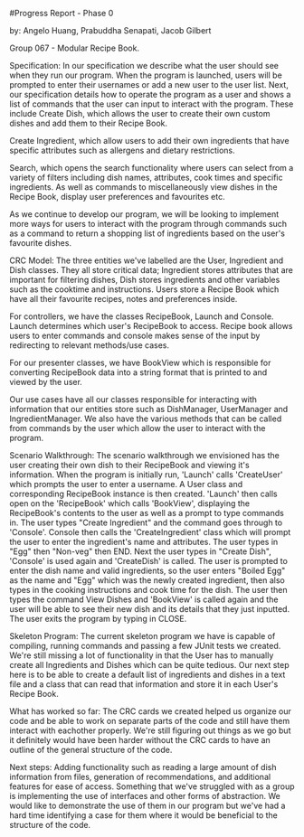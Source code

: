 #Progress Report - Phase 0

by: Angelo Huang, Prabuddha Senapati, Jacob Gilbert

Group 067 - Modular Recipe Book.

Specification: In our specification we describe what the user should see when they run our program. When the program is launched, users will be prompted to enter their usernames
or add a new user to the user list. Next, our specification details how to operate the program as a user and shows a list of commands that the user
can input to interact with the program. These include Create Dish, which allows the user to create their own custom dishes and add them to their Recipe Book.

Create Ingredient, which allow users to add their own ingredients that have specific attributes such as allergens and dietary restrictions.

Search, which opens the search functionality where users can select from a variety of filters including dish names, attributes, cook times and specific ingredients. As
well as commands to miscellaneously view dishes in the Recipe Book, display user preferences and favourites etc.

As we continue to develop our program, we will be looking to implement more ways for users to interact with the program through commands such as a command to return
a shopping list of ingredients based on the user's favourite dishes.


CRC Model: The three entities we've labelled are the User, Ingredient and Dish classes. They all store critical data; Ingredient stores attributes that are important for
filtering dishes, Dish stores ingredients and other variables such as the cooktime and instructions. Users store a Recipe Book which have all their favourite recipes, notes and
preferences inside.

For controllers, we have the classes RecipeBook, Launch and Console. Launch determines which user's RecipeBook to access. Recipe book allows users to enter commands and console makes sense of the input by redirecting to relevant
methods/use cases.

For our presenter classes, we have BookView which is responsible for converting RecipeBook data into a string format that is printed to and viewed by the user.

Our use cases have all our classes responsible for interacting with information that our entities store such as DishManager, UserManager and IngredientManager. We also have
the various methods that can be called from commands by the user which allow the user to interact with the program.



Scenario Walkthrough: The scenario walkthrough we envisioned has the user creating their own dish to their RecipeBook and viewing it's information. When the program is initially
run, 'Launch' calls 'CreateUser' which prompts the user to enter a username. A User class and corresponding RecipeBook instance is then created. 'Launch'
then calls open on the 'RecipeBook' which calls 'BookView', displaying the RecipeBook's contents to the user as well as a prompt to type commands in. The user types
"Create Ingredient" and the command goes through to 'Console'. Console then calls the 'CreateIngredient' class which will prompt the user to enter the ingredient's name and
attributes. The user types in "Egg" then "Non-veg" then END. Next the user types in "Create Dish", 'Console' is used again and 'CreateDish' is called. The user is prompted to enter
the dish name and valid ingredients, so the user enters "Boiled Egg" as the name and "Egg" which was the newly created ingredient, then also types in the cooking instructions
and cook time for the dish. The user then types the command View Dishes and 'BookView' is called again and the user will be able to see their new dish and its details that they just inputted.
The user exits the program by typing in CLOSE.


Skeleton Program: The current skeleton program we have is capable of compiling, running commands and passing a few JUnit tests we created. We're still missing a lot
of functionality in that the User has to manually create all Ingredients and Dishes which can be quite tedious. Our next step here is to be able to create a default
list of ingredients and dishes in a text file and a class that can read that information and store it in each User's Recipe Book.




What has worked so far: The CRC cards we created helped us organize our code and be able to work on separate parts of the code and still have them interact with eachother
properly. We're still figuring out things as we go but it definitely would have been harder without the CRC cards to have an outline of the general structure of the code.




Next steps: Adding functionality such as reading a large amount of dish information from files, generation of recommendations, and additional features for ease of access. Something that we've struggled with as a group is implementing the use of interfaces and other forms of abstraction. We would like to demonstrate
the use of them in our program but we've had a hard time identifying a case for them where it would be beneficial to the structure of the code.  
